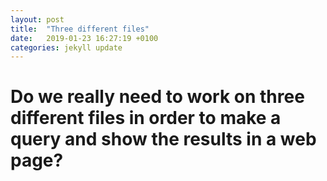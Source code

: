 ```yaml
---
layout: post
title:  "Three different files"
date:   2019-01-23 16:27:19 +0100
categories: jekyll update
---
```


# Do we really need to work on three different files in order to make a query and show the results in a web page?


